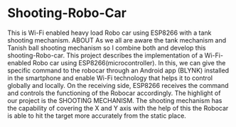 # Shooting-Robo-Car
This is  Wi-Fi enabled heavy load Robo car using ESP8266 with a tank shooting mechanism.
ABOUT
As we all are aware the tank mechanism and Tanish ball shooting mechanism so I combine both and develop this shooting-Robo-car.
This project describes the implementation of a Wi-Fi-enabled Robo car using ESP8266(microcontroller). In this, we can give the specific command to the robocar through an Android app (BLYNK) installed in the smartphone and enable Wi-Fi technology that helps it to control globally and locally.
On the receiving side, ESP8266 receives the command and controls the functioning of the Robocar accordingly.
The highlight of our project is the SHOOTING MECHANISM.
The shooting mechanism has the capability of covering the X and Y axis with the help of this the Robocar is able to hit the target more accurately from the static place. 
